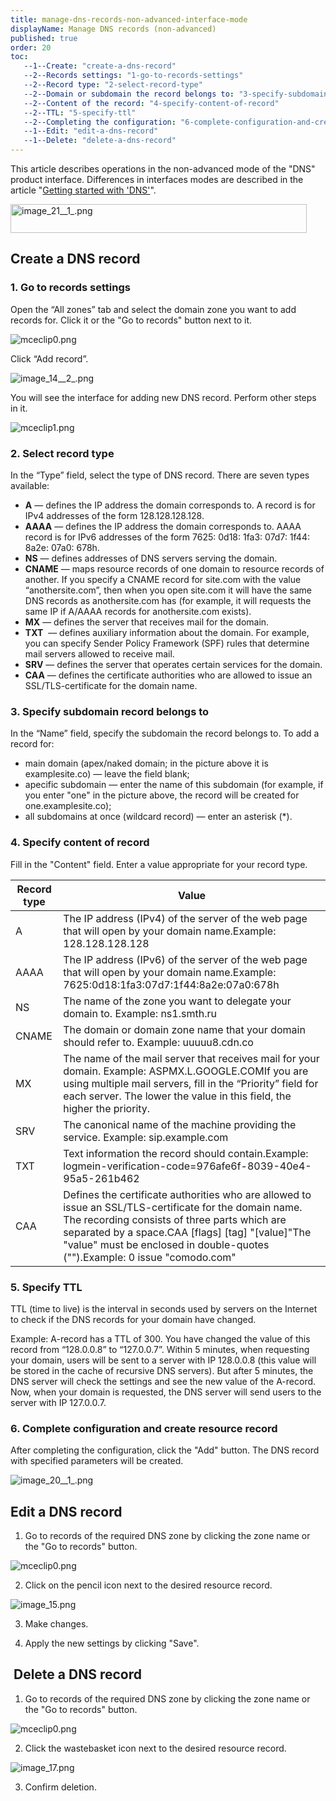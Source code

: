 ```yaml
---
title: manage-dns-records-non-advanced-interface-mode
displayName: Manage DNS records (non-advanced)
published: true
order: 20
toc:
   --1--Create: "create-a-dns-record"
   --2--Records settings: "1-go-to-records-settings"
   --2--Record type: "2-select-record-type"
   --2--Domain or subdomain the record belongs to: "3-specify-subdomain-record-belongs-to"
   --2--Content of the record: "4-specify-content-of-record"
   --2--TTL: "5-specify-ttl"
   --2--Completing the configuration: "6-complete-configuration-and-create-resource-record"
   --1--Edit: "edit-a-dns-record"
   --1--Delete: "delete-a-dns-record"
---
```

  
  
  
  
  

This article describes operations in the non-advanced mode of the "DNS" product interface. Differences in interfaces modes are described in the article "[Getting started with 'DNS'](https://support.gcore.com/hc/en-us/articles/360012142817)".

<img src="https://support.gcore.com/hc/article_attachments/4432998182673/image_21__1_.png" alt="image_21__1_.png" width="474" height="46">

## Create a DNS record

### 1. Go to records settings

Open the “All zones” tab and select the domain zone you want to add records for. Click it or the "Go to records" button next to it.

<img src="https://support.gcore.com/hc/article_attachments/5003716805265/mceclip0.png" alt="mceclip0.png">

Click “Add record”.

<img src="https://support.gcore.com/hc/article_attachments/4432903999889/image_14__2_.png" alt="image_14__2_.png">

You will see the interface for adding new DNS record. Perform other steps in it.

<img src="https://support.gcore.com/hc/article_attachments/5006389623569/mceclip1.png" alt="mceclip1.png">

### 2. Select record type


In the “Type” field, select the type of DNS record. There are seven types available:

*   **А** — defines the IP address the domain corresponds to. A record is for IPv4 addresses of the form 128.128.128.128.
*   **AAAA** — defines the IP address the domain corresponds to. AAAA record is for IPv6 addresses of the form 7625: 0d18: 1fa3: 07d7: 1f44: 8a2e: 07a0: 678h.
*   **NS** — defines addresses of DNS servers serving the domain.
*   **CNAME** — maps resource records of one domain to resource records of another. If you specify a CNAME record for site.com with the value “anothersite.com”, then when you open site.com it will have the same DNS records as anothersite.com has (for example, it will requests the same IP if A/AAAA records for anothersite.com exists).
*   **MX** — defines the server that receives mail for the domain.
*   **TXT**  — defines auxiliary information about the domain. For example, you can specify Sender Policy Framework (SPF) rules that determine mail servers allowed to receive mail.
*   **SRV** — defines the server that operates certain services for the domain.
*   **CAA** — defines the certificate authorities who are allowed to issue an SSL/TLS-certificate for the domain name.

### 3. Specify subdomain record belongs to

In the “Name” field, specify the subdomain the record belongs to. To add a record for:

*   main domain (apex/naked domain; in the picture above it is examplesite.co) — leave the field blank;
*   apecific subdomain — enter the name of this subdomain (for example, if you enter "one" in the picture above, the record will be created for one.examplesite.co);
*   all subdomains at once (wildcard record) — enter an asterisk (\*).

### 4. Specify content of record

Fill in the "Content" field. Enter a value appropriate for your record type.

| Record type | Value                                                                                                                                                                                                                                                                                                   |
|-----------------|-------------------------------------------------------------------------------------------------------------------------------------------------------------------------------------------------------------------------------------------------------------------------------------------------------------|
| A           | The IP address (IPv4) of the server of the web page that will open by your domain name.Example: 128.128.128.128                                                                                                                                                                                         |
| AAAA        | The IP address (IPv6) of the server of the web page that will open by your domain name.Example: 7625:0d18:1fa3:07d7:1f44:8a2e:07a0:678h                                                                                                                                                                 |
| NS          | The name of the zone you want to delegate your domain to. Example: ns1.smth.ru                                                                                                                                                                                                                          |
| CNAME       | The domain or domain zone name that your domain should refer to. Example: uuuuu8.cdn.co                                                                                                                                                                                                                 |
| MX          | The name of the mail server that receives mail for your domain. Example: ASPMX.L.GOOGLE.COMIf you are using multiple mail servers, fill in the “Priority” field for each server. The lower the value in this field, the higher the priority.                                                            |
| SRV         | The canonical name of the machine providing the service. Example: sip.example.com                                                                                                                                                                                                                       |
| TXT         | Text information the record should contain.Example: logmein-verification-code=976afe6f-8039-40e4-95a5-261b462                                                                                                                                                                                           |
| CAA         | Defines the certificate authorities who are allowed to issue an SSL/TLS-certificate for the domain name. The recording consists of three parts which are separated by a space.CAA [flags] [tag] \"[value]\"The \"value\" must be enclosed in double-quotes (\"\").Example: 0 issue \"comodo.com\" |


### 5. Specify TTL

TTL (time to live) is the interval in seconds used by servers on the Internet to check if the DNS records for your domain have changed.

Example: A-record has a TTL of 300. You have changed the value of this record from “128.0.0.8” to “127.0.0.7”. Within 5 minutes, when requesting your domain, users will be sent to a server with IP 128.0.0.8 (this value will be stored in the cache of recursive DNS servers). But after 5 minutes, the DNS server will check the settings and see the new value of the A-record. Now, when your domain is requested, the DNS server will send users to the server with IP 127.0.0.7.

### 6. Complete configuration and create resource record

After completing the configuration, click the "Add" button. The DNS record with specified parameters will be created.

<img src="https://support.gcore.com/hc/article_attachments/4432965542673/image_20__1_.png" alt="image_20__1_.png">

## Edit a DNS record

1. Go to records of the required DNS zone by clicking the zone name or the "Go to records" button. 

<img src="https://support.gcore.com/hc/article_attachments/5003716805265/mceclip0.png" alt="mceclip0.png">

2. Click on the pencil icon next to the desired resource record.

<img src="https://support.gcore.com/hc/article_attachments/4436706707985/image_15.png" alt="image_15.png">

3. Make changes. 

4. Apply the new settings by clicking "Save".

##  Delete a DNS record

1. Go to records of the required DNS zone by clicking the zone name or the "Go to records" button. 

<img src="https://support.gcore.com/hc/article_attachments/5003716805265/mceclip0.png" alt="mceclip0.png">

2. Click the wastebasket icon next to the desired resource record.

<img src="https://support.gcore.com/hc/article_attachments/4436736225553/image_17.png" alt="image_17.png">

3. Confirm deletion.
